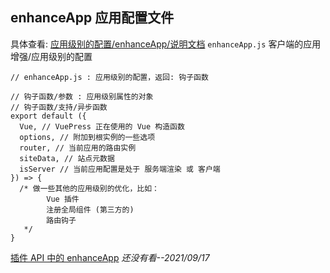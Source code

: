 ## enhanceApp 应用配置文件
具体查看: [应用级别的配置/enhanceApp/说明文档](https://vuepress.vuejs.org/zh/guide/basic-config.html#%E5%BA%94%E7%94%A8%E7%BA%A7%E5%88%AB%E7%9A%84%E9%85%8D%E7%BD%AE)
`enhanceApp.js` 客户端的应用增强/应用级别的配置

``` JS
// enhanceApp.js : 应用级别的配置，返回: 钩子函数

// 钩子函数/参数 : 应用级别属性的对象
// 钩子函数/支持/异步函数
export default ({
  Vue, // VuePress 正在使用的 Vue 构造函数
  options, // 附加到根实例的一些选项
  router, // 当前应用的路由实例
  siteData, // 站点元数据
  isServer // 当前应用配置是处于 服务端渲染 或 客户端
}) => {
  /* 做一些其他的应用级别的优化，比如：
        Vue 插件
        注册全局组件 (第三方的)
        路由钩子
   */
}
```
[插件 API 中的 enhanceApp](https://vuepress.vuejs.org/zh/plugin/option-api.html#enhanceappfiles) *还没有看--2021/09/17*  
